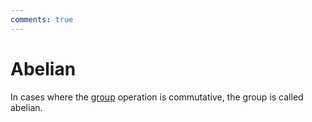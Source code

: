 ```yaml
---
comments: true
---
```


# Abelian

In cases where the [group](group.md) operation is commutative, the group is called abelian.
